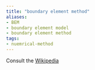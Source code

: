 ```yaml
---
title: "boundary element method"
aliases:
- BEM
- boundary element model
- boundary element method
tags:
- nuemrical-method
---
```


Consult the [Wikipedia](https://en.wikipedia.org/wiki/Boundary_element_method)